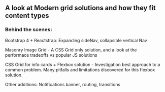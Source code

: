 ## A look at Modern grid solutions and how they fit content types

### Behind the scenes:
Bootstrap 4 + Reactstrap: Expanding sideNav, collapsible vertical Nav

Masonry Image Grid - A CSS Grid only solution, and a look at the performace tradeoffs vs popular JS solutions

CSS Grid for info cards + Flexbox solution - Investigation best approach to a common problem. Many pitfalls and limitations discovered for this flexbox solution.

Other additions: Notifications banner, routing, transitions
